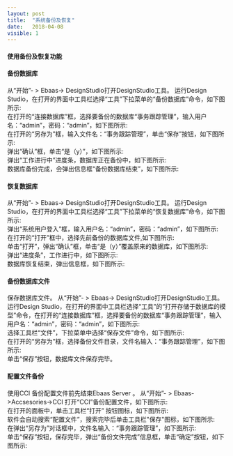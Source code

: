 ```yaml
---
layout: post
title:  "系统备份及恢复"
date:   2018-04-08
visible: 1
---
```


#### 使用备份及恢复功能
#### 备份数据库
从“开始”- > Ebaas-> DesignStudio打开DesignStudio工具。 运行Design Studio，在打开的界面中工具栏选择“工具”下拉菜单的“备份数据库”命令，如下图所示:
<img src="{{'/assets/img/2018-4-8-系统备份1.png' | prepend: site.baseurl }}" alt=""><br>
在打开的“连接数据库”框，选择要备份的数据库“事务跟踪管理”，输入用户名：“admin”，密码：“admin”，如下图所示:
<img src="{{'/assets/img/2018-4-8-系统备份2.png' | prepend: site.baseurl }}" alt=""><br>
在打开的“另存为”框，输入文件名：“事务跟踪管理”，单击“保存”按钮，如下图所示:
<img src="{{'/assets/img/2018-4-8-系统备份3.png' | prepend: site.baseurl }}" alt=""><br>
弹出“确认”框，单击“是（y）”，如下图所示:
<img src="{{'/assets/img/2018-4-8-系统备份4.png' | prepend: site.baseurl }}" alt=""><br>
弹出“工作进行中”进度条，数据库正在备份中，如下图所示:
<img src="{{'/assets/img/2018-4-8-系统备份5.png' | prepend: site.baseurl }}" alt=""><br>
数据库备份完成，会弹出信息框“备份数据库结束”，如下图所示:
<img src="{{'/assets/img/2018-4-8-系统备份6.png' | prepend: site.baseurl }}" alt=""><br>

#### 恢复数据库
从“开始”- > Ebaas-> DesignStudio打开DesignStudio工具。 运行Design Studio，在打开的界面中工具栏选择“工具”下拉菜单的“恢复数据库”命令，如下图所示:
<img src="{{'/assets/img/2018-4-8-系统恢复1.png' | prepend: site.baseurl }}" alt=""><br>
弹出“系统用户登入”框，输入用户名：“admin”，密码：“admin”，如下图所示:
<img src="{{'/assets/img/2018-4-8-系统恢复2.png' | prepend: site.baseurl }}" alt=""><br>
在打开的“打开”框中，选择先前备份的数据库文件,如下图所示:
<img src="{{'/assets/img/2018-4-8-系统恢复3.png' | prepend: site.baseurl }}" alt=""><br>
单击“打开”，弹出“确认”框，单击“是（y）”覆盖原来的数据库，如下图所示:
<img src="{{'/assets/img/2018-4-8-系统恢复4.png' | prepend: site.baseurl }}" alt=""><br>
弹出“进度条”，工作进行中，如下图所示:
<img src="{{'/assets/img/2018-4-8-系统恢复5.png' | prepend: site.baseurl }}" alt=""><br>
数据库恢复结束，弹出信息框，如下图所示:
<img src="{{'/assets/img/2018-4-8-系统恢复6.png' | prepend: site.baseurl }}" alt=""><br>

#### 备份数据库文件
保存数据库文件。
从“开始”- > Ebaas-> DesignStudio打开DesignStudio工具。 运行Design Studio，在打开的界面中工具栏选择“工具”的“打开存储于数据库的模型”命令，在打开的“连接数据库”框，选择要备份的数据库“事务跟踪管理”，输入用户名：“admin”，密码：“admin”，如下图所示:
<img src="{{'/assets/img/2018-4-8-保存数据库文件1.png' | prepend: site.baseurl }}" alt=""><br>
选择工具栏“文件”，下拉菜单中选择“保存文件”命令，如下图所示:
<img src="{{'/assets/img/2018-4-8-保存数据库文件2.png' | prepend: site.baseurl }}" alt=""><br>
在打开的“另存为”框，选择备份文件目录，文件名输入：“事务跟踪管理”，如下图所示:
<img src="{{'/assets/img/2018-4-8-保存数据库文件3.png' | prepend: site.baseurl }}" alt=""><br>
单击“保存”按钮，数据库文件保存完毕。

#### 配置文件备份

使用CCI
备份配置文件前先结束Ebaas Server 。
从“开始”- > Ebaas->Accsesories->CCI 打开“CCI”备份配置文件，如下图所示:
<img src="{{'/assets/img/2018-4-8-配置文件备份1.png' | prepend: site.baseurl }}" alt=""><br>
在打开的面板中，单击工具栏“打开” 按钮图标，如下图所示:
<img src="{{'/assets/img/2018-4-8-配置文件备份2.png' | prepend: site.baseurl }}" alt=""><br>
软件会自动搜索“配置文件”，搜索完毕后单击工具栏"保存"图标，如下图所示:
<img src="{{'/assets/img/2018-4-8-配置文件备份3.png' | prepend: site.baseurl }}" alt=""><br>
在弹出“另存为”对话框中，文件名输入：“事务跟踪管理”，如下图所示:
<img src="{{'/assets/img/2018-4-8-配置文件备份4.png' | prepend: site.baseurl }}" alt=""><br>
单击“保存”按钮，保存完毕，弹出“备份文件完成”信息框，单击“确定”按钮，如下图所示:
<img src="{{'/assets/img/2018-4-8-配置文件备份5.png' | prepend: site.baseurl }}" alt=""><br>
